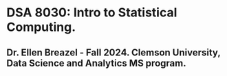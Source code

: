 # DSA 8030: Intro to Statistical Computing. 
## Dr. Ellen Breazel - Fall 2024. Clemson University, Data Science and Analytics MS program.
